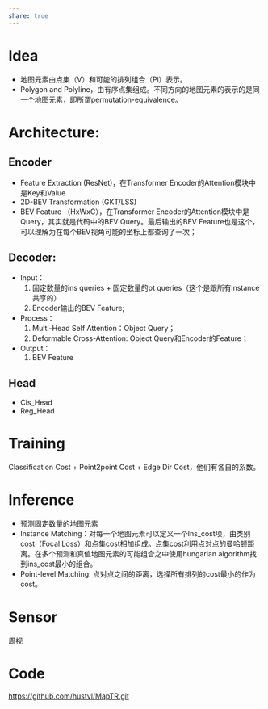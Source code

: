 ```yaml
---
share: true
---
```


# Idea
- 地图元素由点集（V）和可能的排列组合（Pi）表示。
- Polygon and Polyline，由有序点集组成。不同方向的地图元素的表示的是同一个地图元素，即所谓permutation-equivalence。

# Architecture:

## Encoder
- Feature Extraction (ResNet)，在Transformer Encoder的Attention模块中是Key和Value
- 2D-BEV Transformation (GKT/LSS)
- BEV Feature （HxWxC），在Transformer Encoder的Attention模块中是Query，其实就是代码中的BEV Query。最后输出的BEV Feature也是这个，可以理解为在每个BEV视角可能的坐标上都查询了一次；

## Decoder: 

- Input：
	1. 固定数量的ins queries + 固定数量的pt queries（这个是跟所有instance共享的）
	2. Encoder输出的BEV Feature;
- Process：
	1. Multi-Head Self Attention：Object Query；
	2. Deformable Cross-Attention: Object Query和Encoder的Feature；
- Output：
	1. BEV Feature

## Head
- Cls_Head
- Reg_Head

# Training
Classification Cost + Point2point Cost + Edge Dir Cost，他们有各自的系数。

# Inference
- 预测固定数量的地图元素
- Instance Matching：对每一个地图元素可以定义一个Ins_cost项，由类别cost（Focal Loss）和点集cost相加组成。点集cost利用点对点的曼哈顿距离。在多个预测和真值地图元素的可能组合之中使用hungarian algorithm找到ins_cost最小的组合。
- Point-level Matching: 点对点之间的距离，选择所有排列的cost最小的作为cost。

# Sensor
周视

# Code
https://github.com/hustvl/MapTR.git



